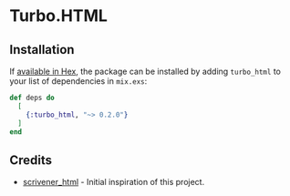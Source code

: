 # Turbo.HTML

## Installation

If [available in Hex](https://hex.pm/docs/publish), the package can be installed
by adding `turbo_html` to your list of dependencies in `mix.exs`:

```elixir
def deps do
  [
    {:turbo_html, "~> 0.2.0"}
  ]
end
```

## Credits

* [scrivener_html](https://github.com/mgwidmann/scrivener_html) - Initial inspiration of this project.